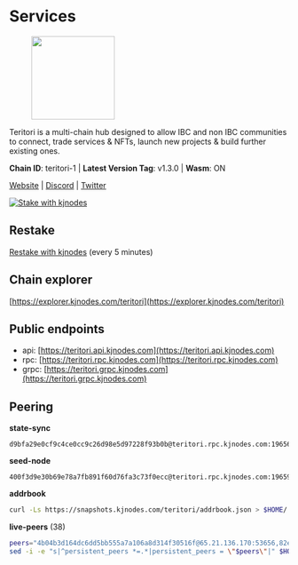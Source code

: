 # Services

<figure><img src="https://raw.githubusercontent.com/kj89/testnet_manuals/main/pingpub/logos/teritori.png" width="150" alt=""><figcaption></figcaption></figure>

Teritori is a multi-chain hub designed to allow IBC and non IBC communities  to connect, trade services & NFTs, launch new projects & build further existing ones.

**Chain ID**: teritori-1 | **Latest Version Tag**: v1.3.0 | **Wasm**: ON

[Website](https://teritori.com) | [Discord](https://discord.gg/teritori) | [Twitter](https://twitter.com/TeritoriNetwork)

[![Stake with kjnodes](https://i.ibb.co/cr44Q8j/button-stake-with-kjnodes.png)](https://restake.app/teritori/torivaloper184ln03hkpt75uhrrr26f66kvcqvf4yn4nc2xjm)

## Restake

[Restake with kjnodes](https://restake.app/teritori/torivaloper184ln03hkpt75uhrrr26f66kvcqvf4yn4nc2xjm) (every 5 minutes)
## Chain explorer
[https://explorer.kjnodes.com/teritori](https://explorer.kjnodes.com/teritori)

## Public endpoints

* api: [https://teritori.api.kjnodes.com](https://teritori.api.kjnodes.com)
* rpc: [https://teritori.rpc.kjnodes.com](https://teritori.rpc.kjnodes.com)
* grpc: [https://teritori.grpc.kjnodes.com](https://teritori.grpc.kjnodes.com)

## Peering

**state-sync**

```text
d9bfa29e0cf9c4ce0cc9c26d98e5d97228f93b0b@teritori.rpc.kjnodes.com:19656
```

**seed-node**

```text
400f3d9e30b69e78a7fb891f60d76fa3c73f0ecc@teritori.rpc.kjnodes.com:19659
```

**addrbook**
```bash
curl -Ls https://snapshots.kjnodes.com/teritori/addrbook.json > $HOME/.teritorid/config/addrbook.json
```

**live-peers** (38)
```bash
peers="4b04b3d164dc6dd5bb555a7a106a8d314f30516f@65.21.136.170:53656,82ebb17ddac20928fb8107201dad9f5aea7f9132@198.244.200.3:26656,35de81a10ed992e427e6eb1d0d9ec3622d0f37fe@193.70.47.90:15956,ec4126b26336cd61b335345df4ff2a3fbb79338a@65.109.92.240:20026,0e189bbc6db606a14950a0e59641b798a255c3c8@65.109.37.154:3000,0b27217386756577e1eadf00c4169dc8f041e522@51.210.7.219:26656,2b4f46e601fb4ede2a0c98976337e3afdaa50dac@65.108.238.102:15956,e1b058e5cfa2b836ddaa496b10911da62dcf182e@138.201.8.248:26656,6ef7a8bc7a3cc0856594f12570e8f2282a099dcf@65.109.93.152:26796,920f32f409bbb18b641cdc9513545e2e016c2c62@142.132.203.60:26656,c12c1ed98ab1f24266980c1f05ed0ca8812ca7aa@95.217.192.230:16656,1f858b8cc8e18ef05de79dd470ad29ba29ddbeb7@65.108.77.106:26889,5a98d637a16b16bf425a4a785c9d11a7d1e5b8a0@65.21.131.215:26736,78815c81331c114cd508dae3a012f0d3e5e2b966@185.119.118.117:3000,412afea7f33f6f91c85f8d149eff81acb6624bb3@195.201.63.87:42656,856c165de82fbd0489df9ec6ffaa0958c620e073@198.244.179.127:26656,e726816f42831689eab9378d5d577f1d06d25716@176.9.188.21:26656,ce3baba928ae06cd3ff0af20aec888a82ddffef7@54.37.129.171:26656,526d8c7c44f59be9a39d7463c576b68c0db23174@65.108.234.23:15956,7ec495dc07533182ed7673f8aa68c03e05ffff44@51.79.27.21:28656,4740ad44e58f4f4a0e2b9c4353500009eb73a05a@176.191.97.120:26656,3178ac8fffd269325500c95679d58d5e8ec61746@198.244.213.94:22956,48980875839186e08e12ebf0d9a2803b45206833@65.109.92.241:38026,46b7ae20e3cc4264076a91c3601f3894a021a80d@65.108.6.45:36656,b3e9ad54d743ba8a465172f50b19cb52e77686c2@38.242.148.96:36656,12101148702a99298a971b310286e64bc7bb6135@65.109.23.182:38026,8ac41af54dfd91c41de71cde222a55670f2f405d@141.95.65.73:15956,a7d96dc929824613315dcc1c90fee119f28cc51f@164.152.161.254:26656,88a407d4749e1ccbb630f98ca44f304744d97864@38.242.141.168:26656,d9bfa29e0cf9c4ce0cc9c26d98e5d97228f93b0b@65.109.88.38:19656,3594b73f909a9c4b87cfe6a361ef8b2b51124dd5@65.109.69.59:15956,ca0d6b49b304c5f1c629809795f50440d5710b40@159.89.40.188:26656,14fa46dbadd79647ebf3e5bc82326d2debc5fd52@51.159.176.185:26656,d956d6180e96c62315a777b1a3ed8f1ebf873e80@38.242.232.202:29656,ed747c9e39fc04fdbc7ab5fc4a4a7f7a298ee329@96.73.27.73:26656,ad347ea1ec920d12ccda2341348bcc89687739ef@88.99.164.158:38026,9755cab2585a2794453a5b396ef13b893393366f@65.108.212.224:46674,f97a75fb69d3a5fe893dca7c8d238ccc0bd66a8f@94.23.23.189:6969"
sed -i -e "s|^persistent_peers *=.*|persistent_peers = \"$peers\"|" $HOME/.teritorid/config/config.toml
```
